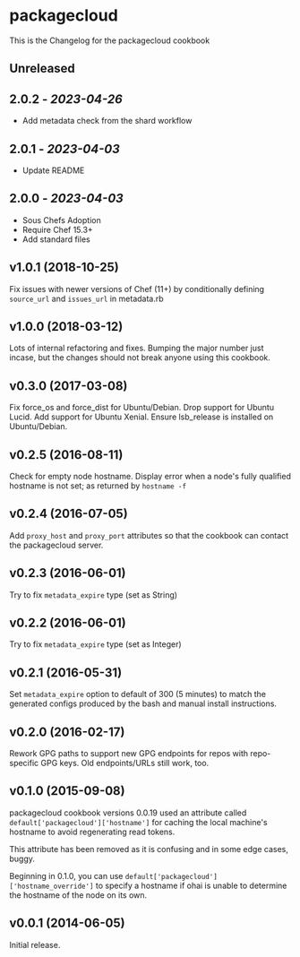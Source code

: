 # packagecloud

This is the Changelog for the packagecloud cookbook

## Unreleased

## 2.0.2 - *2023-04-26*

- Add metadata check from the shard workflow

## 2.0.1 - *2023-04-03*

- Update README

## 2.0.0 - *2023-04-03*

- Sous Chefs Adoption
- Require Chef 15.3+
- Add standard files

## v1.0.1 (2018-10-25)

Fix issues with newer versions of Chef (11+) by conditionally defining `source_url` and `issues_url` in metadata.rb

## v1.0.0 (2018-03-12)

Lots of internal refactoring and fixes. Bumping the major number just incase,
but the changes should not break anyone using this cookbook.

## v0.3.0 (2017-03-08)

Fix force_os and force_dist for Ubuntu/Debian. Drop support for Ubuntu Lucid. Add support for Ubuntu Xenial. Ensure lsb_release is installed on Ubuntu/Debian.

## v0.2.5 (2016-08-11)

Check for empty node hostname. Display error when a node's fully qualified hostname is not set; as returned by `hostname -f`

## v0.2.4 (2016-07-05)

Add `proxy_host` and `proxy_port` attributes so that the cookbook can contact the packagecloud server.

## v0.2.3 (2016-06-01)

Try to fix `metadata_expire` type (set as String)

## v0.2.2 (2016-06-01)

Try to fix `metadata_expire` type (set as Integer)

## v0.2.1 (2016-05-31)

Set `metadata_expire` option to default of 300 (5 minutes) to match the generated configs produced by the bash and manual install instructions.

## v0.2.0 (2016-02-17)

Rework GPG paths to support new GPG endpoints for repos with repo-specific GPG keys. Old endpoints/URLs still work, too.

## v0.1.0 (2015-09-08)

packagecloud cookbook versions 0.0.19 used an attribute called `default['packagecloud']['hostname']` for caching the local machine's hostname to avoid regenerating read tokens.

This attribute has been removed as it is confusing and in some edge cases, buggy.

Beginning in 0.1.0, you can use `default['packagecloud']['hostname_override']` to specify a hostname if ohai is unable to determine the hostname of the node on its own.

## v0.0.1 (2014-06-05)

Initial release.
